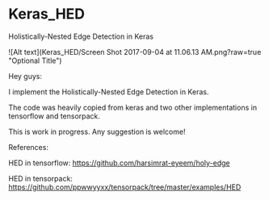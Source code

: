 # Keras_HED

Holistically-Nested Edge Detection in Keras

![Alt text](Keras_HED/Screen Shot 2017-09-04 at 11.06.13 AM.png?raw=true "Optional Title")


Hey guys:

  I implement the Holistically-Nested Edge Detection in Keras.
  
  The code was heavily copied from keras and two other implementations in tensorflow and tensorpack.
  
  This is work in progress. Any suggestion is welcome!
  
  
  
References:

HED in tensorflow: https://github.com/harsimrat-eyeem/holy-edge

HED in tensorpack: https://github.com/ppwwyyxx/tensorpack/tree/master/examples/HED

